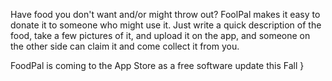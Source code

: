 
Have food you don't want and/or might throw out? FoolPal makes it easy to donate it to someone who might use it.
Just write a quick description of the food, take a few pictures of it, and upload it on the app, and someone on the other side 
can claim it and come collect it from you. 

FoodPal is coming to the App Store as a free software update this Fall
}
